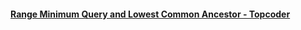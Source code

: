 #### [Range Minimum Query and Lowest Common Ancestor - Topcoder](https://www.topcoder.com/community/data-science/data-science-tutorials/range-minimum-query-and-lowest-common-ancestor/)
